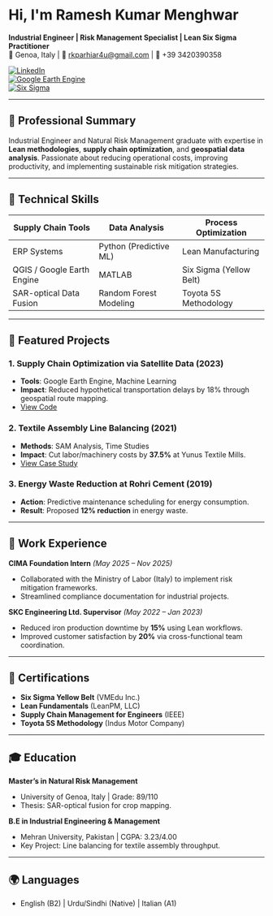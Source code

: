 # Hi, I'm Ramesh Kumar Menghwar  
**Industrial Engineer | Risk Management Specialist | Lean Six Sigma Practitioner**  
📍 Genoa, Italy | 📧 rkparhiar4u@gmail.com | 📱 +39 3420390358  

[![LinkedIn](https://img.shields.io/badge/LinkedIn-Connect-blue?logo=linkedin)](https://www.linkedin.com/in/ramesh-kumar-menghwar-752077155/)  
[![Google Earth Engine](https://img.shields.io/badge/Google_Earth_Engine-Proficient-yellowgreen)](https://earthengine.google.com/)  
[![Six Sigma](https://img.shields.io/badge/Six_Sigma-Yellow_Belt-orange)](https://www.vmedu.com/)  

---

## 🚀 Professional Summary  
Industrial Engineer and Natural Risk Management graduate with expertise in **Lean methodologies**, **supply chain optimization**, and **geospatial data analysis**. Passionate about reducing operational costs, improving productivity, and implementing sustainable risk mitigation strategies.  

---

## 🔧 Technical Skills  
| **Supply Chain Tools**      | **Data Analysis**       | **Process Optimization**       |  
|-----------------------------|-------------------------|--------------------------------|  
| ERP Systems                 | Python (Predictive ML)  | Lean Manufacturing            |  
| QGIS / Google Earth Engine  | MATLAB                  | Six Sigma (Yellow Belt)       |  
| SAR-optical Data Fusion     | Random Forest Modeling  | Toyota 5S Methodology         |  

---

## 🌟 Featured Projects  

### 1. Supply Chain Optimization via Satellite Data (2023)  
- **Tools**: Google Earth Engine, Machine Learning  
- **Impact**: Reduced hypothetical transportation delays by 18% through geospatial route mapping.  
- [View Code](link-to-project-folder)  

### 2. Textile Assembly Line Balancing (2021)  
- **Methods**: SAM Analysis, Time Studies  
- **Impact**: Cut labor/machinery costs by **37.5%** at Yunus Textile Mills.  
- [View Case Study](link-to-project-folder)  

### 3. Energy Waste Reduction at Rohri Cement (2019)  
- **Action**: Predictive maintenance scheduling for energy consumption.  
- **Result**: Proposed **12% reduction** in energy waste.  

---

## 💼 Work Experience  
**CIMA Foundation Intern** *(May 2025 – Nov 2025)*  
- Collaborated with the Ministry of Labor (Italy) to implement risk mitigation frameworks.  
- Streamlined compliance documentation for industrial projects.  

**SKC Engineering Ltd. Supervisor** *(May 2022 – Jan 2023)*  
- Reduced iron production downtime by **15%** using Lean workflows.  
- Improved customer satisfaction by **20%** via cross-functional team coordination.  

---

## 📜 Certifications  
- **Six Sigma Yellow Belt** (VMEdu Inc.)  
- **Lean Fundamentals** (LeanPM, LLC)  
- **Supply Chain Management for Engineers** (IEEE)  
- **Toyota 5S Methodology** (Indus Motor Company)  

---

## 🎓 Education  
**Master’s in Natural Risk Management**  
- University of Genoa, Italy | Grade: 89/110  
- Thesis: SAR-optical fusion for crop mapping.  

**B.E in Industrial Engineering & Management**  
- Mehran University, Pakistan | CGPA: 3.23/4.00  
- Key Project: Line balancing for textile assembly throughput.  

---

## 🌍 Languages  
- English (B2) | Urdu/Sindhi (Native) | Italian (A1)  
